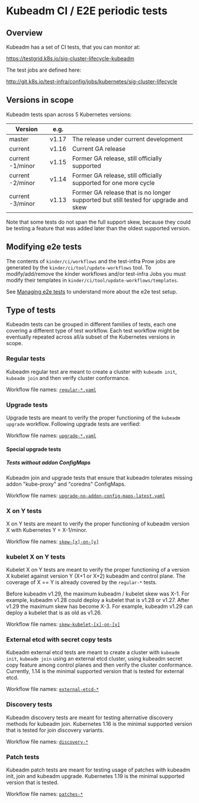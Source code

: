 # Kubeadm CI / E2E periodic tests

## Overview

Kubeadm has a set of CI tests, that you can monitor at:

https://testgrid.k8s.io/sig-cluster-lifecycle-kubeadm

The test jobs are defined here:

http://git.k8s.io/test-infra/config/jobs/kubernetes/sig-cluster-lifecycle

## Versions in scope

Kubeadm tests span across 5 Kubernetes versions:

| Version          | e.g.   |                                                              |
| ---------------- | ------ | ------------------------------------------------------------ |
| master           | v1.17  | The release under current development                        |
| current          | v1.16  | Current GA release                                           |
| current -1/minor | v1.15  | Former GA release, still officially supported                |
| current -2/minor | v1.14  | Former GA release, still officially supported for one more cycle |
| current -3/minor | v1.13  | Former GA release that is no longer supported but still tested for upgrade and skew |

Note that some tests do not span the full support skew, because they could be testing a feature that was added later
than the oldest supported version.

## Modifying e2e tests

The contents of `kinder/ci/workflows` and the test-infra Prow jobs are generated
by the `kinder/ci/tool/update-workflows` tool. To modify/add/remove the kinder workflows and/or
test-infra Jobs you must modify their templates in `kinder/ci/tool/update-workflows/templates`.

See [Managing e2e tests](../../docs/managing-e2e-tests.md) to understand more about the e2e test
setup.

## Type of tests

Kubeadm tests can be grouped in different families of tests, each one covering a different type of test workflow. Each test workflow
might be eventually repeated across all/a subset of the Kubernetes versions in scope.

### Regular tests

Kubeadm regular test are meant to create a cluster with `kubeadm init`, `kubeadm join` and then verify cluster
conformance.

Workflow file names: [`regular-*.yaml`](./workflows)

### Upgrade tests

Upgrade tests are meant to verify the proper functioning of the `kubeadm upgrade` workflow. Following upgrade tests are verified:

Workflow file names: [`upgrade-*.yaml`](./workflows)

#### Special upgrade tests

##### Tests without addon ConfigMaps

Kubeadm join and upgrade tests that ensure that kubeadm tolerates missing addon "kube-proxy" and "coredns" ConfigMaps.

Workflow file names: [`upgrade-no-addon-config-maps-latest.yaml`](./workflows)

### X on Y tests

X on Y tests are meant to verify the proper functioning of kubeadm version X with Kubernetes Y = X-1/minor.

Workflow file names: [`skew-[x]-on-[y]`](./workflows)

### kubelet X on Y tests

Kubelet X on Y tests are meant to verify the proper functioning of a version X kubelet against version Y (X+1 or X+2)
kubeadm and control plane. The coverage of X == Y is already covered by the `regular-*` tests.

Before kubeadm v1.29, the maximum kubeadm / kubelet skew was X-1. For example, kubeadm v1.28 could deploy a kubelet that
is v1.28 or v1.27. After v1.29 the maximum skew has become X-3. For example, kubeadm v1.29 can deploy a kubelet that is
as old as v1.26.

Workflow file names: [`skew-kubelet-[x]-on-[y]`](./workflows)

### External etcd with secret copy tests

Kubeadm external etcd tests are meant to create a cluster with `kubeadm init`, `kubeadm join` using an external etcd cluster,
using kubeadm secret copy feature among control planes and then verify the cluster conformance. Currently, 1.14 is
the minimal supported version that is tested for external etcd.

Workflow file names: [`external-etcd-*`](./workflows)

### Discovery tests

Kubeadm discovery tests are meant for testing alternative discovery methods for kubeadm join. Kubernetes 1.16 is
the minimal supported version that is tested for join discovery variants.

Workflow file names: [`discovery-*`](./workflows)

### Patch tests

Kubeadm patch tests are meant for testing usage of patches with kubeadm init, join and kubeadm upgrade.
Kubernetes 1.19 is the minimal supported version that is tested.

Workflow file names: [`patches-*`](./workflows)
